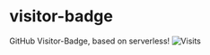# visitor-badge
GitHub Visitor-Badge, based on serverless!
![Visits](https://img.shields.io/badge/Visits-2-blue)

